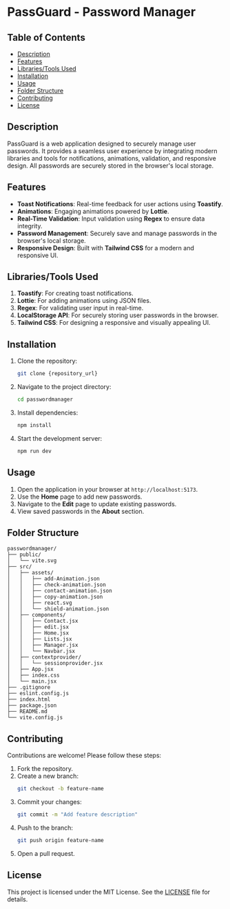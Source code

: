 # PassGuard - Password Manager

## Table of Contents
- [Description](#description)
- [Features](#features)
- [Libraries/Tools Used](#librariestools-used)
- [Installation](#installation)
- [Usage](#usage)
- [Folder Structure](#folder-structure)
- [Contributing](#contributing)
- [License](#license)

## Description
PassGuard is a web application designed to securely manage user passwords. It provides a seamless user experience by integrating modern libraries and tools for notifications, animations, validation, and responsive design. All passwords are securely stored in the browser's local storage.

## Features
- **Toast Notifications**: Real-time feedback for user actions using **Toastify**.
- **Animations**: Engaging animations powered by **Lottie**.
- **Real-Time Validation**: Input validation using **Regex** to ensure data integrity.
- **Password Management**: Securely save and manage passwords in the browser's local storage.
- **Responsive Design**: Built with **Tailwind CSS** for a modern and responsive UI.

## Libraries/Tools Used
1. **Toastify**: For creating toast notifications.
2. **Lottie**: For adding animations using JSON files.
3. **Regex**: For validating user input in real-time.
4. **LocalStorage API**: For securely storing user passwords in the browser.
5. **Tailwind CSS**: For designing a responsive and visually appealing UI.

## Installation
1. Clone the repository:
   ```bash
   git clone {repository_url}
   ```
2. Navigate to the project directory:
   ```bash
   cd passwordmanager
   ```
3. Install dependencies:
   ```bash
   npm install
   ```
4. Start the development server:
   ```bash
   npm run dev
   ```

## Usage
1. Open the application in your browser at `http://localhost:5173`.
2. Use the **Home** page to add new passwords.
3. Navigate to the **Edit** page to update existing passwords.
4. View saved passwords in the **About** section.

## Folder Structure
```
passwordmanager/
├── public/
│   └── vite.svg
├── src/
│   ├── assets/
│   │   ├── add-Animation.json
│   │   ├── check-animation.json
│   │   ├── contact-animation.json
│   │   ├── copy-animation.json
│   │   ├── react.svg
│   │   └── shield-animation.json
│   ├── components/
│   │   ├── Contact.jsx
│   │   ├── edit.jsx
│   │   ├── Home.jsx
│   │   ├── Lists.jsx
│   │   ├── Manager.jsx
│   │   └── Navbar.jsx
│   ├── contextprovider/
│   │   └── sessionprovider.jsx
│   ├── App.jsx
│   ├── index.css
│   └── main.jsx
├── .gitignore
├── eslint.config.js
├── index.html
├── package.json
├── README.md
└── vite.config.js
```

## Contributing
Contributions are welcome! Please follow these steps:
1. Fork the repository.
2. Create a new branch:
   ```bash
   git checkout -b feature-name
   ```
3. Commit your changes:
   ```bash
   git commit -m "Add feature description"
   ```
4. Push to the branch:
   ```bash
   git push origin feature-name
   ```
5. Open a pull request.

## License
This project is licensed under the MIT License. See the [LICENSE](LICENSE) file for details.